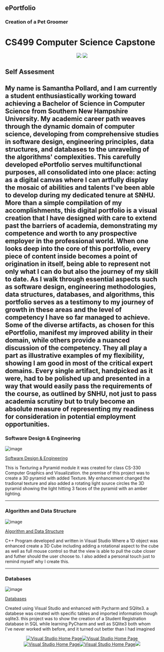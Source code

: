 ## ePortfolio

### Creation of a Pet Groomer 



# CS499 Computer Science Capstone   

<div style="text-align: center;">
    <a href="https://spollard386.github.io/ePortfolio" title="ePortfolio Home Page"><img src="https://img.shields.io/badge/Home-ePortfolio-blue.svg?style=for-the-badge&logo=homeassistant" /></a>
 <a href="https://spollard386.github.io/ePortfolio" title="GitHub Pages Home Page"><img src="https://img.shields.io/badge/page builder-GitHub Pages-green.svg?style=for-the-badge&logo=homeassistant" /></a>
</div>
 
 ## Self Assesment
 
 
 
My name is Samantha Pollard, and I am currently a student enthusiastically working toward achieving a Bachelor of Science in Computer Science from Southern New Hampshire University. My academic career path weaves through the dynamic domain of computer science, developing from comprehensive studies in software design, engineering principles, data structures, and databases to the unraveling of the algorithms' complexities. This carefully developed ePortfolio serves multifunctional purposes, all consolidated into one place: acting as a digital canvas where I can artfully display the mosaic of abilities and talents I've been able to develop during my dedicated tenure at SNHU. More than a simple compilation of my accomplishments, this digital portfolio is a visual creation that I have designed with care to extend past the barriers of academia, demonstrating my competence and worth to any prospective employer in the professional world. When one looks deep into the core of this portfolio, every piece of content inside becomes a point of origination in itself, being able to represent not only what I can do but also the journey of my skill to date. As I walk through essential aspects such as software design, engineering methodologies, data structures, databases, and algorithms, this portfolio serves as a testimony to my journey of growth in these areas and the level of competency I have so far managed to achieve. Some of the diverse artifacts, as chosen for this ePortfolio, manifest my improved ability in their domain, while others provide a nuanced discussion of the competency. They all play a part as illustrative examples of my flexibility, showing I am good in most of the critical expert domains. Every single artifact, handpicked as it were, had to be polished up and presented in a way that would easily pass the requirements of the course, as outlined by SNHU, not just to pass academia scrutiny but to truly become an absolute measure of representing my readiness for consideration in potential employment opportunities.
---



### Software Design & Engineering
![image](https://github.com/spollard386/Spollard.github.io/assets/108440724/0f5bd618-b015-4183-a7b5-bc15a58f6acf)


[Software Design & Engineering](https://github.com/spollard386/Spollard.github.io/tree/main/Software%20Design%20and%20Engineering)

This is Texturing a Pyramid module it was created for class CS-330 Computer Graphics and Visualization. the premise of this project was to create a 3D pyramid with added Texture. My enhancement changed the tradional texture and also added a rotating light source circles the 3D pyramid showing the light hitting 3 faces of the pyramid with an amber lighting.

---


### Algorithm and Data Structure
![image](https://github.com/spollard386/Spollard.github.io/assets/108440724/6ef18b8a-e6a8-4b8f-9dba-64506b01d6af)


[Algorithm and Data Structure](https://github.com/spollard386/Spollard.github.io/tree/main/Algorithm%20and%20Data%20Structure)

C++ Program developed and written in Visual Studio
Where a 1D object was enhanced create a 3D Cube 
including adding a rotational aspect  to the cube as well as full
mouse control so that the view is able to pull the cube closer
and futher should the user choose to. I also added a personal touch just to remind myself why I create this.

---

### Databases 
![image](https://github.com/spollard386/Spollard.github.io/assets/108440724/fff4ccb9-c5c8-40e5-83ea-2a7a47731656)

 
[Databases](https://github.com/spollard386/Spollard.github.io/tree/main/Database)

Created using Visual Studio and enhanced with Pycharm 
and SQlite3. a databese was created with specific tables 
and imported information though sqlite3. this project was to show the creation
of a Student Registration database in SQL while learning PyCharm and well as SQlite3 both whom I've never worked with before, and it turned out better than I had imagined 


<div style="text-align: center;">
    <a href="https://spollard386.github.io/Visual Studio" title="Visual Studio Home Page"><img src="https://img.shields.io/badge/Visual Studio-blue.svg?style=for-the-badge&logo=homeassistant",a href="https://spollard386.github.io/Database" title="Visual Studio Home Page"><img src="https://img.shields.io/badge/Databse-pink.svg?style=for-the-badge&logo=homeassistant",a href="https://spollard386.github.io/Database" title="Visual Studio Home Page"><img src="https://img.shields.io/badge/SNHU-green.svg?style=for-the-badge&logo=homeassistant",a href="https://spollard386.github.io/Database" title="Visual Studio Home Page"><img src="https://img.shields.io/badge/Algorithm and Data-orange.svg?style=for-the-badge&logo=homeassistant",a href="https://spollard386.github.io/Database" title="Visual Studio Home Page"><img src="https://img.shields.io/badge/Software Design-grey.svg?style=for-the-badge&logo=homeassistant"
</div>
